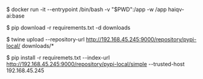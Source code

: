 $ docker run -it --entrypoint /bin/bash -v "$PWD":/app -w /app haiqv-ai:base

$  pip download -r requirements.txt -d downloads

$ twine upload --repository-url http://192.168.45.245:9000/repository/pypi-local/ downloads/*

$ pip install -r requiremets.txt --index-url http://192.168.45.245:9000/repository/pypi-local/simple --trusted-host 192.168.45.245
